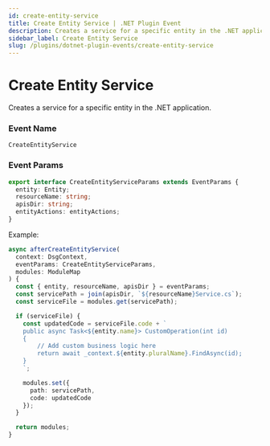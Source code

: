 ```yaml
---
id: create-entity-service
title: Create Entity Service | .NET Plugin Event
description: Creates a service for a specific entity in the .NET application.
sidebar_label: Create Entity Service
slug: /plugins/dotnet-plugin-events/create-entity-service
---
```


# Create Entity Service


Creates a service for a specific entity in the .NET application.

### Event Name

`CreateEntityService`

### Event Params

```ts
export interface CreateEntityServiceParams extends EventParams {
  entity: Entity;
  resourceName: string;
  apisDir: string;
  entityActions: entityActions;
}
```

Example:

```ts
async afterCreateEntityService(
  context: DsgContext,
  eventParams: CreateEntityServiceParams,
  modules: ModuleMap
) {
  const { entity, resourceName, apisDir } = eventParams;
  const servicePath = join(apisDir, `${resourceName}Service.cs`);
  const serviceFile = modules.get(servicePath);

  if (serviceFile) {
    const updatedCode = serviceFile.code + `
    public async Task<${entity.name}> CustomOperation(int id)
    {
        // Add custom business logic here
        return await _context.${entity.pluralName}.FindAsync(id);
    }
    `;

    modules.set({
      path: servicePath,
      code: updatedCode
    });
  }

  return modules;
}
```